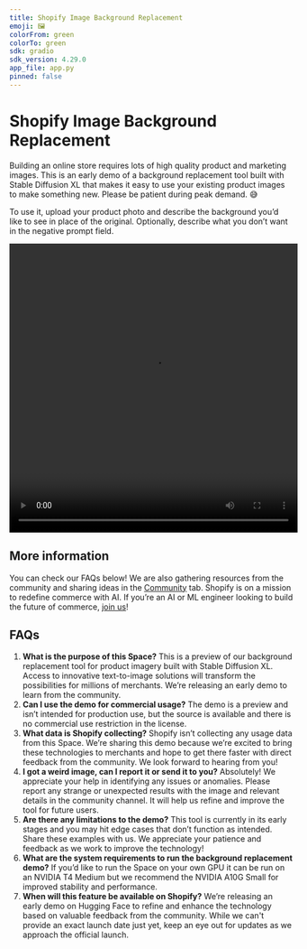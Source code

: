```yaml
---
title: Shopify Image Background Replacement
emoji: 🖼️
colorFrom: green
colorTo: green
sdk: gradio
sdk_version: 4.29.0
app_file: app.py
pinned: false
---
```


# Shopify Image Background Replacement

Building an online store requires lots of high quality product and marketing images. This is an early demo of a background replacement tool built with Stable Diffusion XL that makes it easy to use your existing product images to make something new. Please be patient during peak demand. 😅

To use it, upload your product photo and describe the background you’d like to see in place of the original. Optionally, describe what you don’t want in the negative prompt field.

<center>
  <video width="512" height="512" controls autoplay src="https://cdn-uploads.huggingface.co/production/uploads/64e678b09cb7c83a9d72241c/nHdQpjHXtZQ9lDXGreyGs.mp4"></video>
</center>

## More information

You can check our FAQs below! We are also gathering resources from the community and sharing ideas in the [Community](https://huggingface.co/spaces/Shopify/background-replacement/discussions) tab. Shopify is on a mission to redefine commerce with AI. If you’re an AI or ML engineer looking to build the future of commerce, [join us](https://www.shopify.com/careers)!

## FAQs

1. **What is the purpose of this Space?** This is a preview of our background replacement tool for product imagery built with Stable Diffusion XL. Access to innovative text-to-image solutions will transform the possibilities for millions of merchants. We’re releasing an early demo to learn from the community.
2. **Can I use the demo for commercial usage?** The demo is a preview and isn’t intended for production use, but the source is available and there is no commercial use restriction in the license.
3. **What data is Shopify collecting?** Shopify isn’t collecting any usage data from this Space. We’re sharing this demo because we’re excited to bring these technologies to merchants and hope to get there faster with direct feedback from the community. We look forward to hearing from you!
4. **I got a weird image, can I report it or send it to you?** Absolutely! We appreciate your help in identifying any issues or anomalies. Please report any strange or unexpected results with the image and relevant details in the community channel. It will help us refine and improve the tool for future users.
5. **Are there any limitations to the demo?** This tool is currently in its early stages and you may hit edge cases that don’t function as intended. Share these examples with us. We appreciate your patience and feedback as we work to improve the technology!
6. **What are the system requirements to run the background replacement demo?** If you’d like to run the Space on your own GPU it can be run on an NVIDIA T4 Medium but we recommend the NVIDIA A10G Small for improved stability and performance.
7. **When will this feature be available on Shopify?** We’re releasing an early demo on Hugging Face to refine and enhance the technology based on valuable feedback from the community. While we can't provide an exact launch date just yet, keep an eye out for updates as we approach the official launch.
